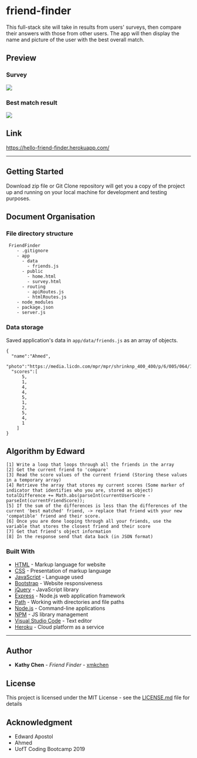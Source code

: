 # friend-finder

This full-stack site will take in results from users' surveys, then compare their answers with those from other users. The app will then display the name and picture of the user with the best overall match.

## Preview

### Survey

<a href="http://recordit.co/EZjTnReEdd.gif"><img src="https://media.giphy.com/media/Z9assXod9YOUGja1s5/giphy.gif" border="0"></a>

### Best match result

<a href="http://g.recordit.co/gkgxlbfgNX.gif"><img src="https://media.giphy.com/media/dUfzb2ejNhDt7SYlJF/giphy.gif" border="0"></a>

## Link

https://hello-friend-finder.herokuapp.com/

<hr>

## Getting Started

Download zip file or Git Clone repository will get you a copy of the project up and running on your local machine for development and testing purposes.

## Document Organisation

### File directory structure

     FriendFinder
        - .gitignore
        - app
          - data
            - friends.js
          - public
            - home.html
            - survey.html
          - routing
            - apiRoutes.js
            - htmlRoutes.js
        - node_modules
        - package.json
        - server.js

### Data storage

Saved application's data in `app/data/friends.js` as an array of objects.

```
{
  "name":"Ahmed",
  "photo":"https://media.licdn.com/mpr/mpr/shrinknp_400_400/p/6/005/064/1bd/3435aa3.jpg",
  "scores":[
      5,
      1,
      4,
      4,
      5,
      1,
      2,
      5,
      4,
      1
    ]
}
```


## Algorithm by Edward

    [1] Write a loop that loops through all the friends in the array
    [2] Get the current friend to 'compare'
    [3] Read the score values of the current friend (Storing these values in a temporary array)
    [4] Retrieve the array that stores my current scores (Some marker of indicator that identifies who you are, stored as object) totalDifference += Math.abs(parseInt(currentUserScore - parseInt(currentFriendScore));
    [5] If the sum of the differences is less than the differences of the current 'best matched' friend, -> replace that friend with your new 'compatible' friend and their score.
    [6] Once you are done looping through all your friends, use the variable that stores the closest friend and their score
    [7] Get that friend's object information
    [8] In the response send that data back (in JSON format)

### Built With

* [HTML](https://en.wikipedia.org/wiki/HTML) - Markup language for website
* [CSS](https://en.wikipedia.org/wiki/Cascading_Style_Sheets) - Presentation of markup language
* [JavaScript](http://www.dropwizard.io/1.0.2/docs/) - Language used
* [Bootstrap](https://getbootstrap.com/) - Website responsiveness
* [jQuery](https://jquery.com/) - JavaScript library
* [Express](https://www.npmjs.com/package/express) - Node.js web application framework
* [Path](https://www.npmjs.com/package/path) - Working with directories and file paths
* [Node.js](https://nodejs.org/en/) - Command-line applications
* [NPM](https://www.npmjs.com/) - JS library management
* [Visual Studio Code](https://code.visualstudio.com/) - Text editor
* [Heroku](https://heroku.com/) - Cloud platform as a service

<hr>

## Author

* **Kathy Chen** - *Friend Finder* - [xmkchen](https://github.com/xmkchen/)

## License

This project is licensed under the MIT License - see the [LICENSE.md](https://github.com/xmkchen/friend-finder/blob/master/LICENSE) file for details

## Acknowledgment

* Edward Apostol
* Ahmed
* UofT Coding Bootcamp 2019
